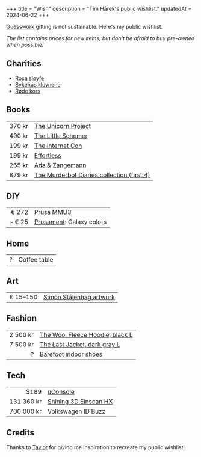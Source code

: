 +++
title = "Wish"
description = "Tim Hårek's public wishlist."
updatedAt = 2024-06-22
+++

[Guesswork](https://en.wiktionary.org/wiki/guesswork) gifting is not
sustainable. Here's my public wishlist.

_The list contains prices for new items, but don't be afraid to buy pre-owned
when possible!_

## Charities

- [Rosa sløyfe](https://rosasloyfe.no/)
- [Sykehus klovnene](https://www.sykehusklovnene.no/)
- [Røde kors](https://www.rodekors.no/)

## Books

|        |                                                                                                                                                              |
| -----: | :----------------------------------------------------------------------------------------------------------------------------------------------------------- |
| 370 kr | [The Unicorn Project](https://www.norli.no/boker/skjonnlitteratur/romaner/engelske-romaner/the-unicorn-project)                                              |
| 490 kr | [The Little Schemer](https://www.norli.no/boker/fagboker/data-og-informasjonsteknologi/programmering/the-little-schemer)                                     |
| 199 kr | [The Internet Con](https://www.norli.no/boker/fagboker/samfunnsvitenskap/statsvitenskap-politikk-og-forvaltning/the-internet-con)                            |
| 199 kr | [Effortless](https://www.norli.no/boker/dokumentar-og-fakta/livssyn-og-selvutvikling/selvutvikling/effortless)                                               |
| 265 kr | [Ada & Zangemann](https://www.norli.no/boker/barneboker/ada-zangemann)                                                                                       |
| 879 kr | [The Murderbot Diaries collection (first 4)](https://www.outland.no/the-murderbot-diaries-all-systems-red-artificial-condition-rogue-protocol-exit-strategy) |

## DIY

|        |                                                                                                                                                 |
| -----: | :---------------------------------------------------------------------------------------------------------------------------------------------- |
|  € 272 | [Prusa MMU3](https://www.prusa3d.com/product/original-prusa-mmu3-upgrade-kit-for-mk4-2/)                                                        |
| ~ € 25 | [Prusament](https://www.prusa3d.com/category/pla/?filters=%7B%22brands%22%3A%5B%2224824bd8-0ec7-4cc5-aea4-c3ac7c16e2d0%22%5D%7D): Galaxy colors |

## Home

|     |              |
| --: | :----------- |
|   ? | Coffee table |

## Art

|          |                                                                                 |
| -------: | :------------------------------------------------------------------------------ |
| € 15–150 | [Simon Stålenhag artwork](https://www.redbubble.com/people/simonstalenhag/shop) |

## Fashion

|          |                                                                                                                                  |
| -------: | :------------------------------------------------------------------------------------------------------------------------------- |
| 2 500 kr | [The Wool Fleece Hoodie, black L](https://www.northernplayground.no/nb/shop/the-wool-fleece-hoodie?fit=men&size=L&color=C000000) |
| 7 500 kr | [The Last Jacket, dark gray L](https://www.northernplayground.no/nb/shop/the-last-jacket?fit=men&color=C464646&size=L)           |
|        ? | Barefoot indoor shoes                                                                                                            |

## Tech

|            |                                                                                                 |
| ---------: | :---------------------------------------------------------------------------------------------- |
|       $189 | [uConsole](https://www.clockworkpi.com/product-page/uconsole-kit-rpi-cm4-lite)                  |
| 131 360 kr | [Shining 3D Einscan HX](https://3dnet.no/collections/3d-scanner/products/shining-3d-einscan-hx) |
| 700 000 kr | Volkswagen ID Buzz                                                                              |

## Credits

Thanks to [Taylor](https://taylor.town/wish-manifesto) for giving me inspiration
to recreate my public wishlist!
